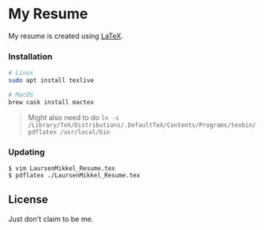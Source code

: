 # My Resume

My resume is created using [LaTeX](https://www.latex-project.org/get/).

### Installation

```bash
# Linux
sudo apt install texlive

# MacOS
brew cask install mactex
```

> Might also need to do `ln -s /Library/TeX/Distributions/.DefaultTeX/Contents/Programs/texbin/pdflatex /usr/local/bin`

### Updating

```
$ vim LaursenMikkel_Resume.tex
$ pdflatex ./LaursenMikkel_Resume.tex 
```

## License

Just don't claim to be me.